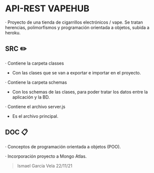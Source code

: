 # API-REST VAPEHUB

· Proyecto de una tienda de cigarrillos electrónicos / vape. Se tratan herencias, polimorfismos y programación
orientada a objetos, subida a heroku. 

## SRC ✏️

· Contiene la carpeta classes

- Con las clases que se van a exportar e importar en el proyecto.

· Contiene la carpeta schemas

- Con los schemas de las clases, para poder tratar los datos entre la aplicación y la BD.

· Contiene el archivo server.js

- Es el archivo principal.

## DOC 📋

· Conceptos de programación orientada a objetos (POO).

· Incorporación proyecto a Mongo Atlas.

> Ismael García Vela 22/11/21
